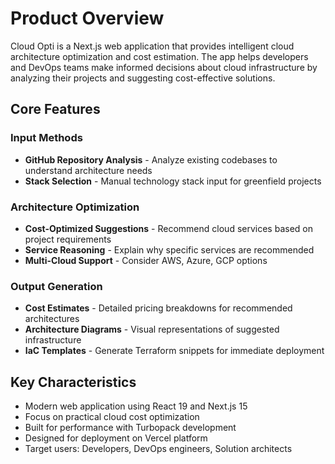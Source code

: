 # Product Overview

Cloud Opti is a Next.js web application that provides intelligent cloud architecture optimization and cost estimation. The app helps developers and DevOps teams make informed decisions about cloud infrastructure by analyzing their projects and suggesting cost-effective solutions.

## Core Features

### Input Methods
- **GitHub Repository Analysis** - Analyze existing codebases to understand architecture needs
- **Stack Selection** - Manual technology stack input for greenfield projects

### Architecture Optimization
- **Cost-Optimized Suggestions** - Recommend cloud services based on project requirements
- **Service Reasoning** - Explain why specific services are recommended
- **Multi-Cloud Support** - Consider AWS, Azure, GCP options

### Output Generation
- **Cost Estimates** - Detailed pricing breakdowns for recommended architectures
- **Architecture Diagrams** - Visual representations of suggested infrastructure
- **IaC Templates** - Generate Terraform snippets for immediate deployment

## Key Characteristics
- Modern web application using React 19 and Next.js 15
- Focus on practical cloud cost optimization
- Built for performance with Turbopack development
- Designed for deployment on Vercel platform
- Target users: Developers, DevOps engineers, Solution architects